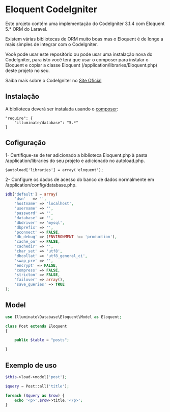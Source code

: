 # Eloquent CodeIgniter

Este projeto contém uma implementação do CodeIgniter 3.1.4 com Eloquent 5.* ORM do Laravel.

Existem várias bibliotecas de ORM muito boas mas o Eloquent é de longe a mais simples de integrar com o CodeIgniter.

Você pode usar este repositório ou pode usar uma instalação nova do CodeIgniter, para isto você terá que usar o composer para instalar o Eloquent e copiar a classe Eloquent (/application/libraries/Eloquent.php) deste projeto no seu.

Saiba mais sobre o CodeIgniter no [Site Oficial](http://codeigniter.com)

## Instalação

A biblioteca deverá ser instalada usando o [composer](https://packagist.org/packages/illuminate/database):

```
"require": {
    "illuminate/database": "5.*"
}
```

## Cofiguração

1- Certifique-se de ter adicionado a biblioteca Eloquent.php à pasta /application/libraries do seu projeto e adicionado no autoload.php.

``$autoload['libraries'] = array('eloquent');``

2- Configure os dados de acesso do banco de dados normalmente em /application/config/database.php.

```php
$db['default'] = array(
	'dsn'	=> '',
	'hostname' => 'localhost',
	'username' => '',
	'password' => '',
	'database' => '',
	'dbdriver' => 'mysql',
	'dbprefix' => '',
	'pconnect' => FALSE,
	'db_debug' => (ENVIRONMENT !== 'production'),
	'cache_on' => FALSE,
	'cachedir' => '',
	'char_set' => 'utf8',
	'dbcollat' => 'utf8_general_ci',
	'swap_pre' => '',
	'encrypt' => FALSE,
	'compress' => FALSE,
	'stricton' => FALSE,
	'failover' => array(),
	'save_queries' => TRUE
);
```

## Model

```php
use Illuminate\Database\Eloquent\Model as Eloquent;

class Post extends Eloquent
{

    public $table = "posts";

}
```

## Exemplo de uso

```php
$this->load->model('post');

$query = Post::all('title');

foreach ($query as $row) {
    echo '<p>'.$row->title.'</p>';
}
```
